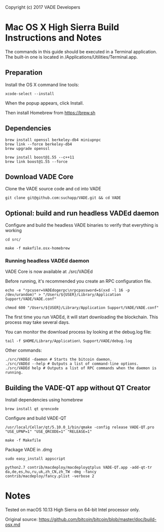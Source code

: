 Copyright (c) 2017 VADE Developers

# Mac OS X High Sierra Build Instructions and Notes

The commands in this guide should be executed in a Terminal application. The built-in one is located in /Applications/Utilities/Terminal.app.

## Preparation

Install the OS X command line tools:

```
xcode-select --install
```

When the popup appears, click Install.

Then install Homebrew from https://brew.sh

## Dependencies

```
brew install openssl berkeley-db4 miniupnpc
brew link --force berkeley-db4
brew upgrade openssl

brew install boost@1.55 --c++11 
brew link boost@1.55 --force
```

## Download VADE Core

Clone the VADE source code and cd into VADE

```
git clone git@github.com:suchapp/VADE.git && cd VADE
```

## Optional: build and run headless VADEd daemon

Configure and build the headless VADE binaries to verify that everything is working

```
cd src/

make -f makefile.osx-homebrew
```

### Running headless VADEd daemon

VADE Core is now available at ./src/VADEd

Before running, it's recommended you create an RPC configuration file.

```
echo -e "rpcuser=VADEdogerpc\nrpcpassword=$(xxd -l 16 -p /dev/urandom)" > "/Users/${USER}/Library/Application Support/VADE/VADE.conf"

chmod 600 "/Users/${USER}/Library/Application Support/VADE/VADE.conf"
```

The first time you run VADEd, it will start downloading the blockchain. This process may take several days.

You can monitor the download process by looking at the debug.log file:

```
tail -f $HOME/Library/Application\ Support/VADE/debug.log
```

Other commands:

```
./src/VADEd -daemon # Starts the bitcoin daemon.
./src/VADEd --help # Outputs a list of command-line options.
./src/VADEd help # Outputs a list of RPC commands when the daemon is running.
```

## Building the VADE-QT app without QT Creator

Install dependencies using homebrew

```
brew install qt qrencode
```

Configure and build VADE-QT
```
/usr/local/Cellar/qt/5.10.0_1/bin/qmake -config release VADE-QT.pro "USE_UPNP=1" "USE_QRCODE=1" "RELEASE=1"

make -f Makefile 
```

Package VADE in .dmg
```
sudo easy_install appscript

python2.7 contrib/macdeploy/macdeployqtplus VADE-QT.app -add-qt-tr da,de,es,hu,ru,uk,zh_CN,zh_TW -dmg -fancy contrib/macdeploy/fancy.plist -verbose 2
```

# Notes

Tested on macOS 10.13 High Sierra on 64-bit Intel processor only.

Original source: https://github.com/bitcoin/bitcoin/blob/master/doc/build-osx.md